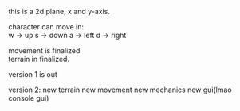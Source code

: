 this is a 2d plane, x and y-axis.  
  
character can move in:  
  w -> up
  s -> down
  a -> left
  d -> right
  
movement is finalized  
terrain in finalized.

version 1 is out

version 2:
new terrain
new movement
new mechanics
new gui(lmao console gui)
